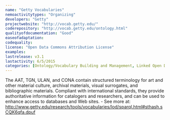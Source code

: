 ```yaml
---
name: "Getty Vocabularies"
nemoactivitytypes: "Organizing"
developers: "Getty"
projectwebsite: "http://vocab.getty.edu/"
coderepository: "http://vocab.getty.edu/ontology.html"
qualityofdocumentation: "Good"
easeofadaptation: 
codequality: 
license: "Open Data Commons Attribution License"
examples: 
lastrelease: v3.1
lastactivity: 6/5/2015
categories: [Ontology/Vocabulary Building and Management, Linked Open Data]
---
```

The AAT, TGN, ULAN, and CONA contain structured terminology for art and other material culture, archival materials, visual surrogates, and bibliographic materials. Compliant with international standards, they provide authoritative information for catalogers and researchers, and can be used to enhance access to databases and Web sites. - See more at: http://www.getty.edu/research/tools/vocabularies/lod/sparql.html#sthash.sCQK6qfa.dpuf
